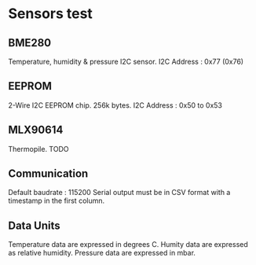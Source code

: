 # Sensors test

## BME280
Temperature, humidity & pressure I2C sensor.
I2C Address : 0x77 (0x76)

## EEPROM
2-Wire I2C EEPROM chip.
256k bytes.
I2C Address : 0x50 to 0x53

## MLX90614
Thermopile.
TODO

## Communication
Default baudrate : 115200
Serial output must be in CSV format with a timestamp in the first column.

## Data Units
Temperature data are expressed in degrees C.
Humity data are expressed as relative humidity.
Pressure data are expressed in mbar.
